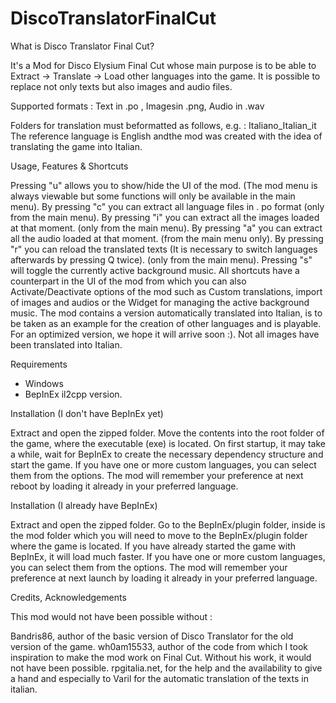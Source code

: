 # DiscoTranslatorFinalCut
What is Disco Translator Final Cut?  

It's a Mod for Disco Elysium Final Cut whose main purpose is to be able to Extract -> Translate -> Load other languages into the game. 
It is possible to replace not only texts but also images and audio files.

Supported formats : Text in .po , Imagesin .png, Audio in .wav

Folders for translation must beformatted as follows, e.g. : Italiano_Italian_it 
The reference language is English andthe mod was created with the idea of translating the game into Italian.
 
Usage, Features & Shortcuts

Pressing "u" allows you to show/hide the UI of the mod. (The mod menu is always viewable but some functions will only be available in the main menu).
By pressing "c" you can extract all language files in . po format (only from the main menu).
By pressing "i" you can extract all the images loaded at that moment. (only from the main menu).
By pressing "a" you can extract all the audio loaded at that moment. (from the main menu only).
By pressing "r" you can reload the translated texts (It is necessary to switch languages afterwards by pressing Q twice). (only from the main menu).
Pressing "s" will toggle the currently active background music.
All shortcuts have a counterpart in the UI of the mod from which you can also Activate/Deactivate options of the mod such as Custom translations, import of images and audios or the Widget for managing the active background music.
The mod contains a version automatically translated into Italian, is to be taken as an example for the creation of other languages ​​and is playable. For an optimized version, we hope it will arrive soon :). Not all images have been translated into Italian.

Requirements

- Windows
- BepInEx il2cpp version.

Installation (I don't have BepInEx yet)
 
Extract and open the zipped folder.
Move the contents into the root folder of the game, where the executable (exe) is located.
On first startup, it may take a while, wait for BepInEx to create the necessary dependency structure and start the game.
If you have one or more custom languages, you can select them from the options. The mod will remember your preference at next reboot by loading it already in your preferred language.

Installation (I already have BepInEx)

Extract and open the zipped folder.
Go to the BepInEx/plugin folder, inside is the mod folder which you will need to move to the BepInEx/plugin folder where the game is located.
If you have already started the game with BepInEx, it will load much faster.
If you have one or more custom languages, you can select them from the options. The mod will remember your preference at next launch by loading it already in your preferred language.
 
Credits, Acknowledgements
 
This mod would not have been possible without :
 
Bandris86, author of the basic version of Disco Translator for the old version of the game.
wh0am15533, author of the code from which I took inspiration to make the mod work on Final Cut. Without his work, it would not have been possible.
rpgitalia.net, for the help and the availability to give a hand and especially to Varil for the automatic translation of the texts in italian.
